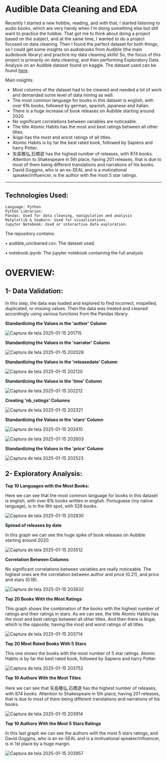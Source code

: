 # Audible Data Cleaning and EDA
Recently I started a new hobbie, reading, and with that, I started listening to audio books, which are very handy when I'm doing something else but still want to practice the hobbie. That got me to think about doing a project based on the subject, and at the same time, I wanted to do a project focused on data cleaning. Then I found the perfect dataset for both things, so I could get some insights on audiobooks from Audible (the main audiobook library) and practice my data cleaning skills! So, the focus of this project is primarily on data cleaning, and then performing Exploratory Data Analysis on an Audible dataset found on kaggle. The dataset used can be found [here](https://www.kaggle.com/datasets/snehangsude/audible-dataset?select=audible_uncleaned.csv).

Main insights:
- Most columns of the dataset had to be cleaned and needed a lot of work and demanded some level of data mining as well.
- The most common language for books in this dataset is english, with over 61k books, followed by german, spanish, japanese and italian.
- There is a huge increase of book releases on Aubible starting around 2020.
- No significant correlations between variables are noticeable.
- The title Atomic Habits has the most and best ratings between all other titles.
- Ikigai has the most and worst ratings of all titles.
- Atomic Habits is by far the best rated book, followed by Sapiens and harry Potter.
-  矢島雅弘,石橋遊 has the highest number of releases, with 874 books. Attention to Shakespeare in 5th place, having 201 releases, that is due to most of them being different translations and narrations of his books.
-  David Goggins, who is an ex-SEAL and is a motivational speaker/influencer, is the author with the most 5 star ratings.
___

## Technologies Used:


    Language: Python
    Python Libraries:
    Pandas: Used for data cleaning, manipulation and analysis
    Matplotlib & Seaborn: Used for visualizations.
    Jupyter Notebook: Used or interactive data exploration.

The repository contains:

• audible_uncleaned.csv: The dataset used.

• notebook.ipynb: The jupyter notebook containing the full analysis

# OVERVIEW:

## 1- Data Validation:

In this step, the data was loaded and explored to find incorrect, mispelled, duplicated, or missing values. Then the data was treated and cleaned accordingly using various functions from the Pandas library.

**Standardizing the Values in the 'author' Column**

![Captura de tela 2025-01-15 201715](https://github.com/user-attachments/assets/78fcbff1-b532-4966-8041-c8d978348a43)

**Standardizing the Values in the 'narrator' Column**

![Captura de tela 2025-01-15 202028](https://github.com/user-attachments/assets/62c3a4a2-a2df-429e-beed-8d548550c883)

**Standardizing the Values in the 'releasedate' Column**

![Captura de tela 2025-01-15 202120](https://github.com/user-attachments/assets/3736a6ca-2cee-4f2a-81f3-624e19491a7f)

**Standardizing the Values in the 'time' Column**

![Captura de tela 2025-01-15 202212](https://github.com/user-attachments/assets/6d4df78e-9a9f-4496-9a29-8194c3e44f5a)

**Creating 'nb_ratings' Columns**

![Captura de tela 2025-01-15 202321](https://github.com/user-attachments/assets/0e5547a5-eabd-4dfd-9313-f2d3d459c3d0)

**Standardizing the Values in the 'stars' Column**

![Captura de tela 2025-01-15 202410](https://github.com/user-attachments/assets/6440f39c-e904-49d2-9f07-b62df371bace)

![Captura de tela 2025-01-15 202603](https://github.com/user-attachments/assets/20242650-7c78-4018-a5da-1dcb352672da)

**Standardizing the Values in the 'price' Column**

![Captura de tela 2025-01-15 202523](https://github.com/user-attachments/assets/619a4dd4-3381-4340-8e33-fc86b880d658)

## 2- Exploratory Analysis:

**Top 10 Languages with the Most Books:**

Here we can see that the most common language for books in this dataset is english, with over 61k books written in english. Portuguese (my native language), is in the 8th spot, with 526 books.

![Captura de tela 2025-01-15 202830](https://github.com/user-attachments/assets/d76f8dde-7f8e-4b57-b851-d1975bf1a2e3)

**Spread of releases by date**

In this graph we can see the huge spike of book releases on Aubible starting around 2020.

![Captura de tela 2025-01-15 203512](https://github.com/user-attachments/assets/94987611-2b19-4aa5-b09a-b7a19fd2ab47)

**Correlation Between Columns**

No significant correlations between variables are really noticeable. The highest ones are the correlation between author and price (0.21), and price and stars (0.18). 

![Captura de tela 2025-01-15 203632](https://github.com/user-attachments/assets/d3d3550a-19f7-40f9-94b0-33ac33ba1d21)

**Top 20 Books With the Most Ratings**

This graph shows the combination of the books with the highest number of ratings and their ratings in stars. As we can see, the title Atomic Habits has the most and best ratings between all other titles. And then there is Ikigai, which is the opposite, having the most and worst ratings of all titles.

![Captura de tela 2025-01-15 203714](https://github.com/user-attachments/assets/257d0c30-38ac-4e6a-af47-e598f7572719)

**Top 20 Most Rated Books With 5 Stars**

This one shows the books with the most number of 5 star ratings. Atomic Habits is by far the best rated book, followed by Sapiens and harry Potter.

![Captura de tela 2025-01-15 203752](https://github.com/user-attachments/assets/fba07671-2849-4d0e-aac2-a4cc968535cc)

**Top 10 Authors With the Most Titles**

Here we can see that 矢島雅弘,石橋遊 has the highest number of releases, with 874 books. Attention to Shakespeare in 5th place, having 201 releases, that is due to most of them being different translations and narrations of his books.

![Captura de tela 2025-01-15 203914](https://github.com/user-attachments/assets/22633fcd-1c51-4cd8-9a03-b8ec13d950cf)

**Top 10 Authors With the Most 5 Stars Ratings**

In this last graph we can see the authors with the most 5 stars ratings, and David Goggins, who is an ex-SEAL and is a motivational speaker/influencer, is in 1st place by a huge margin.

![Captura de tela 2025-01-15 203957](https://github.com/user-attachments/assets/f83fdcdc-60de-43e1-9624-2c097ad75e23)
